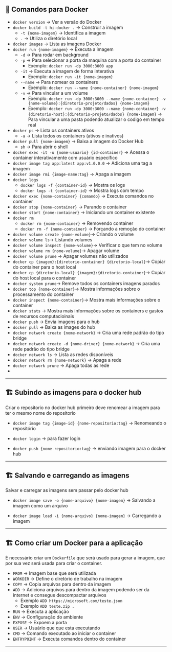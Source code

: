 ## 🐳 Comandos para Docker

- `docker version` → Ver a versão do Docker
- `docker build -t hi-docker .` → Construir a imagem
  - `-t {nome-imagem}` → Identifica a imagem
  - `.` → Utiliza o diretório local
- `docker images` → Lista as imagens Docker
- `docker run {nome-imagem}` → Executa a imagem
  - `-d` → Para rodar em background
  - `-p` → Para selecionar a porta da maquina com a porta do container
    - Exemplo: `docker run -dp 3000:3000 app`
  - `-it` → Executa a imagem de forma interativa
    - Exemplo: `docker run -it {nome-imagem}`
  - `--name` → Para nomear os containers
    - Exemplo: `docker run --name {nome-container} {nome-imagem}`
  - `-v` → Para vincular a um volume
    - Exemplo: `docker run -dp 3000:3000 --name {nome-container} -v {nome-volume}:{diretorio-projeto/dados} {nome-imagem}`
    - Exemplo: `docker run -dp 3000:3000 --name {nome-container} -v {diretorio-host}:{diretorio-projeto/dados} {nome-imagem}` → Para vincular a uma pasta podendo atualizar o codigo em tempo real
- `docker ps` → Lista os containers ativos
  - `-a` → Lista todos os containers (ativos e inativos)
- `docker pull {nome-imagem}` → Baixa a imagem do Docker Hub
  - `sh` → Para abrir o shell
- `docker exec -it -u {nome-usuario} {id-container}` → Acessa o container interativamente com usuário específico
- `docker image tag app:latest app:v1.0.0.0` → Adiciona uma tag a imagem
- `docker image rmi {image-name:tag}` → Apaga a imagem
- `docker logs`
  - `docker logs -f {container-id}` → Mostra os logs
  - `docker logs -t {container-id}` → Mostra logs com tempo
- `docker exec {nome-container} {comando}` → Executa comandos no container
- `docker stop {nome-container}` → Parando o container
- `docker start {nome-container}` → Iniciando um container existente
- `docker rm`
  - `docker rm {nome-container}` → Removendo container
  - `docker rm -f {nome-container}` → Forçando a remoção do container
- `docker volume create {nome-volume}`→ Criando o volume
- `docker volume ls`→ Listando volumes
- `docker volume inspect {nome-volume}`→ Verificar o que tem no volume
- `docker volume rm {nome-volume}`→ Apagar volume
- `docker volume prune` → Apagar volumes não utilizados
- `docker cp {imagem}:{diretorio-container} {diretorio-local}`→ Copiar do container para o host local
- `docker cp {diretorio-local} {imagem}:{diretorio-container}`→ Copiar do host local para o container
- `docker system prune`→ Remove todos os containers imagens parados
- `docker top {nome-container}`→ Mostra informações sobre o processamento do container
- `docker inspect {nome-container}`→ Mostra mais informações sobre o container
- `docker stats` → Mostra mais informações sobre os containers e gastos de recursos computacioinais
- `docker push` → Envia imagens para o hub
- `docker pull` → Baixa as images do hub
- `docker network create {nome-network}` → Cria uma rede padrão do tipo bridge
- `docker network create -d {nome-driver} {nome-network}` → Cria uma rede padrão do tipo bridge
- `docker network ls` → Lista as redes disponíveis
- `docker network rm {nome-network}` → Apaga a rede
- `docker network prune` → Apaga todas as rede
- 

---

## 🏗️ Subindo as imagens para o docker hub
Criar o repositorio no docker hub primeiro deve renomear a imagem para ter o mesmo nome do repositorio
- `docker image tag {image-id} {nome-repositorio:tag}` → Renomeando o repositório

- `docker login` → para fazer login
- `docker push {nome-repositorio:tag}` → enviando imagem para o docker hub

---

## 🏗️ Salvando e carregando as imagens
Salvar e carregar as imagens sem passar pelo docker hub
- `docker image save -o {nome-arquivo} {nome-imagem}` → Salvando a imagem como um arquivo

- `docker image load -i {nome-arquivo} {nome-imagem}` → Carregando a imagem

---

## 🏗️ Como criar um Docker para a aplicação

É necessário criar um `Dockerfile` que será usado para gerar a imagem, que por sua vez será usada para criar o container.

- `FROM` → Imagem base que será utilizada
- `WORKDIR` → Define o diretório de trabalho na imagem
- `COPY` → Copia arquivos para dentro da imagem
- `ADD` → Adiciona arquivos para dentro da imagem podendo ser da internet e consegue descompactar arquivos
  - Exemplo `ADD https://microsoft.com/teste.json`
  - Exemplo `ADD teste.zip .`
- `RUN` → Executa a aplicação
- `ENV` → Configuração do ambiente
- `EXPOSE` → Expoem a porta
- `USER` → Usuário que que esta executando
- `CMD` → Comando executado ao iniciar o container
- `ENTRYPOINT` → Executa comandos dentro do container
---
